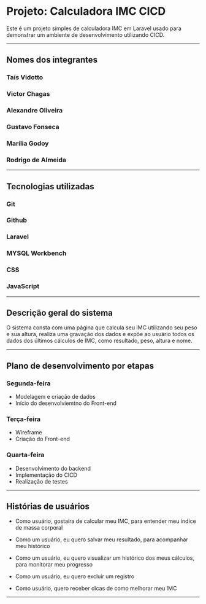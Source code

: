 # Projeto: Calculadora IMC CICD

Este é um projeto simples de calculadora IMC em Laravel usado para demonstrar um ambiente de desenvolvimento utilizando CICD.
 
---

## Nomes dos integrantes

### Taís Vidotto
### Victor Chagas
### Alexandre Oliveira
### Gustavo Fonseca
### Marília Godoy
### Rodrigo de Almeida

---

## Tecnologias utilizadas

### Git
### Github
### Laravel
### MYSQL Workbench
### CSS
### JavaScript

---

## Descrição geral do sistema

O sistema consta com uma página que calcula seu IMC utilizando seu peso e sua altura, realiza uma gravação dos dados e expõe ao usuário todos os dados dos últimos cálculos de IMC, como resultado, peso, altura e nome.

---

## Plano de desenvolvimento por etapas

### Segunda-feira

 - Modelagem e criação de dados
 - Início do desenvolviemtno do Front-end

### Terça-feira

 - Wireframe
 - Criação do Front-end

### Quarta-feira

 - Desenvolvimento do backend
 - Implementação do CICD
 - Realização de testes

---

## Histórias de usuários

 - Como usuário, gostaira de calcular meu IMC, para entender meu índice de massa corporal

 - Como um usuário, eu quero salvar meu resultado, para acompanhar meu histórico

 - Como um usuário, eu quero visualizar um histórico dos meus cálculos, para monitorar meu progresso

- Como um usuário, eu quero excluir um registro

- Como usuário, quero receber dicas de como melhorar meu IMC



---
